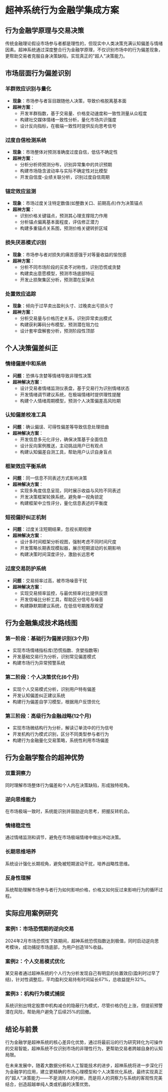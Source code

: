 # 超神系统行为金融学集成方案

## 行为金融学原理与交易决策

传统金融理论假设市场参与者都是理性的，但现实中人类决策充满认知偏差与情绪因素。超神系统通过深度整合行为金融学原理，不仅识别市场中的行为偏差现象，更帮助交易者克服自身决策缺陷，实现真正的"超人"决策能力。

## 市场层面行为偏差识别

### 羊群效应识别与量化
- **现象**：市场参与者盲目跟随他人决策，导致价格脱离基本面
- **超神方案**：
  - 开发羊群指数，基于交易量、价格变动速度和一致性测量从众程度
  - 构建社交媒体情绪一致性分析，量化市场共识强度
  - 设计反向指标，在极端一致性时提供反向思考信号

### 过度自信检测系统
- **现象**：市场整体对预测准确度过度自信，低估不确定性
- **超神方案**：
  - 分析分析师预测分布，识别异常集中的共识预期
  - 构建市场隐含波动率与实际不确定性对比模型
  - 开发自信度-业绩关联分析，识别过度自信周期

### 锚定效应监测
- **现象**：市场过度关注特定数值(如整数关口、前期高点)作为决策锚点
- **超神方案**：
  - 识别价格关键锚点，预测其心理支撑阻力作用
  - 分析锚点偏离基本面程度，评估修正潜力
  - 构建多重锚点关系图，预测价格关键转折区域

### 损失厌恶模式识别
- **现象**：市场参与者对损失的痛苦感强于对等量收益的愉悦感
- **超神方案**：
  - 分析不同市场阶段的买卖不对称性，识别恐慌或贪婪
  - 构建卖出意愿模型，预测市场底部特征
  - 开发止损聚集区分析，预测潜在反弹点

### 处置效应追踪
- **现象**：倾向于过早卖出盈利头寸、过晚卖出亏损头寸
- **超神方案**：
  - 分析交易量与价格历史关系，识别异常卖出模式
  - 构建获利筹码分布模型，预测潜在阻力位
  - 设计套牢盘解套分析，预测阶段性顶部

## 个人决策偏差纠正

### 情绪偏差中和系统
- **问题**：恐惧与贪婪等情绪导致非理性决策
- **超神解决方案**：
  - 设计交易者情绪监测仪表盘，基于交易行为识别情绪状态
  - 开发情绪调节建议系统，在极端情绪时提供理性提醒
  - 构建个人情绪周期模型，预测个人决策偏差高风险期

### 认知偏差校准工具
- **问题**：确认偏误、可得性偏差等导致信息处理扭曲
- **超神解决方案**：
  - 开发信息多元化评分，确保决策基于全面信息
  - 设计反向案例推送，主动挑战用户已有观点
  - 构建认知偏差自测工具，帮助用户认识自身盲点

### 框架效应平衡系统
- **问题**：同一信息不同表述方式影响决策
- **超神解决方案**：
  - 实现多角度信息呈现，同时展示收益与风险不同表述
  - 开发决策框架轮换系统，避免单一视角锁定
  - 构建框架中立性评分，量化信息表述的平衡度

### 短视偏好纠正机制
- **问题**：过度关注短期结果，忽视长期规律
- **超神解决方案**：
  - 设计多时间框架分析视图，强制考虑不同时间尺度
  - 开发策略长期表现模拟器，展示短期波动的长期影响
  - 构建决策时间深度评分，激励长远思考

### 过度交易防护系统
- **问题**：交易频率过高，被市场噪音干扰
- **超神解决方案**：
  - 实现交易频率监控，与最优频率对比提供反馈
  - 开发信噪比分析工具，帮助区分信号与噪音
  - 构建静默期建议系统，在低信号期推荐观望

## 行为金融集成技术路线图

### 第一阶段：基础行为偏差识别(3个月)
- 实现市场情绪指标库(恐慌指数、贪婪指数等)
- 开发基础交易行为分析，识别常见偏差模式
- 构建市场行为异常预警系统

### 第二阶段：个人决策优化(6个月)
- 实现个人交易模式分析，识别用户特有偏差
- 开发认知偏差纠正建议系统
- 构建行为偏差自学习模型，根据用户反馈优化

### 第三阶段：高级行为金融战略(12个月)
- 实现市场微结构行为分析，解读订单流中的行为信号
- 开发机构行为模式识别，区分不同类型参与者行为
- 构建行为金融量化交易策略，系统性利用市场偏差

## 行为金融学整合的超神优势

### 双重洞察力
同时理解市场整体行为偏差和个人内在决策缺陷，形成独特视角。

### 逆向思维能力
在市场极端一致时，系统能识别并鼓励逆向思考，把握反转机会。

### 情绪稳定性
通过情绪监测和调节，避免在市场极端情绪中做出冲动决策。

### 长期思维培养
系统设计强化长期视角，避免被短期波动干扰，培养战略性思维。

### 反身性理解
系统帮助理解市场参与者行为如何影响价格，价格又如何反过来影响行为的循环过程。

## 实际应用案例研究

### 案例1：市场恐慌期的逆向交易
2024年2月市场恐慌性下跌期间，超神系统恐慌指数达到极值，同时启动逆向思考模块，成功捕捉市场底部，为用户创造18%收益。

### 案例2：个人交易模式优化
某交易者通过超神系统的个人行为分析发现自己有明显的处置效应(盈利时过早了结)，针对性调整后，平均盈利交易持有时间延长67%，总收益提升32%。

### 案例3：机构行为模式捕捉
系统识别出特定股票中机构减仓的隐蔽行为模式，尽管价格仍在上涨，但提前预警潜在风险，帮助用户避免了后续25%的回撤。

## 结论与前景

行为金融学是超神系统的核心差异化优势，通过将最前沿的行为研究转化为可操作的交易智能，超神系统不仅识别市场的非理性行为，更帮助交易者跨越自身的认知局限。

在未来发展中，随着大数据分析和人工智能技术的进步，超神系统将进一步深化行为金融学的应用，建立更精确的市场心理模型和个人决策优化系统，最终实现真正的"超人"决策能力——不是消除人的判断，而是将人的洞察力与系统的客观性完美结合，创造超越单纯人类或机器的决策优势。 